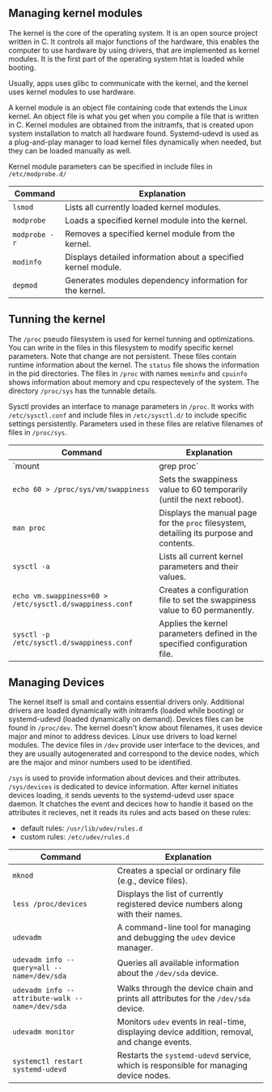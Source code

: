 ## Managing kernel modules

The kernel is the core of the operating system. It is an open source project written in C. It controls all major functions of the hardware, this enables the computer to use hardware by using drivers, that are implemented as kernel modules. It is the first part of the operating system htat is loaded while booting.

Usually, apps uses glibc to communicate with the kernel, and the kernel uses kernel modules to use hardware.

A kernel module is an object file containing code that extends the Linux kernel. An object file is what you get when you compile a file that is written in C. Kernel modules are obtained from the initramfs, that is created upon system installation to match all hardware found. Systemd-udevd is used as a plug-and-play manager to load kernel files dynamically when needed, but they can be loaded manually as well.

Kernel module parameters can be specified in include files in `/etc/modprobe.d/`

| Command          | Explanation                                                                                       |
|------------------|---------------------------------------------------------------------------------------------------|
| `lsmod`          | Lists all currently loaded kernel modules.                                                        |
| `modprobe`       | Loads a specified kernel module into the kernel.                                                  |
| `modprobe -r`    | Removes a specified kernel module from the kernel.                                                |
| `modinfo`        | Displays detailed information about a specified kernel module.                                    |
| `depmod`         | Generates modules dependency information for the kernel.                                          |

## Tunning the kernel

The `/proc` pseudo filesystem is used for kernel tunning and optimizations. You can write in the files in this filesystem to modify specific kernel parameters. Note that change are not persistent. These files contain runtime information about the kernel. The `status` file shows the information in the pid directories. The files in `/proc` with names `meminfo` and `cpuinfo` shows information about memory and cpu respectevely of the system. The directory `/proc/sys` has the tunnable details.

Sysctl provides an interface to manage parameters in `/proc`. It works with `/etc/sysctl.conf` and include files in `/etc/sysctl.d/` to include specific settings persistently. Parameters used in these files are relative filenames of files in `/proc/sys`.

| Command                                               | Explanation                                                                                       |
|-------------------------------------------------------|---------------------------------------------------------------------------------------------------|
| `mount | grep proc`                                   | Filters the output of the `mount` command to show only lines containing `proc` filesystems.       |
| `echo 60 > /proc/sys/vm/swappiness`                   | Sets the swappiness value to 60 temporarily (until the next reboot).                              |
| `man proc`                                            | Displays the manual page for the `proc` filesystem, detailing its purpose and contents.           |
| `sysctl -a`                                           | Lists all current kernel parameters and their values.                                             |
| `echo vm.swappiness=60 > /etc/sysctl.d/swappiness.conf` | Creates a configuration file to set the swappiness value to 60 permanently.                       |
| `sysctl -p /etc/sysctl.d/swappiness.conf`             | Applies the kernel parameters defined in the specified configuration file.                        |

## Managing Devices

The kernel itself is small and contains essential drivers only. Additional drivers are loaded dynamically with initramfs (loaded while booting) or systemd-udevd (loaded dynamically on demand). Devices files can be found in `/proc/dev`. The kernel doesn't know about filenames, it uses device major and minor to address devices. Linux use drivers to load kernel modules. The device files in `/dev` provide user interface to the devices, and they are usually autogenerated and correspond to the device nodes, which are the major and minor numbers used to be identified.

`/sys` is used to provide information about devices and their attributes. `/sys/devices` is dedicated to device information. After kernel initiates devices loading, it sends uevents to the systemd-udevd user space daemon. It chatches the event and decices how to handle it based on the attributes it recieves, net it reads its rules and acts based on these rules:
 * default rules: `/usr/lib/udev/rules.d`
 * custom rules: `/etc/udev/rules.d`

| Command                                              | Explanation                                                                                       |
|------------------------------------------------------|---------------------------------------------------------------------------------------------------|
| `mknod`                                              | Creates a special or ordinary file (e.g., device files).                                          |
| `less /proc/devices`                                 | Displays the list of currently registered device numbers along with their names.                  |
| `udevadm`                                            | A command-line tool for managing and debugging the `udev` device manager.                         |
| `udevadm info --query=all --name=/dev/sda`           | Queries all available information about the `/dev/sda` device.                                    |
| `udevadm info --attribute-walk --name=/dev/sda`      | Walks through the device chain and prints all attributes for the `/dev/sda` device.               |
| `udevadm monitor`                                    | Monitors `udev` events in real-time, displaying device addition, removal, and change events.       |
| `systemctl restart systemd-udevd`                    | Restarts the `systemd-udevd` service, which is responsible for managing device nodes.             |
